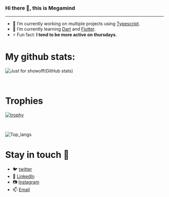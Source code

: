 ### Hi there 👋, this is Megamind

<hr>
 
- 🔭 I’m currently working on multiple projects using [Typescript](https://www.typescriptlang.org/).
- 🌱 I’m currently learning [Dart](https://dart.dev/) and [Flutter](https://flutter.dev/).
- ⚡ Fun fact: <strong>I tend to be more active on thursdays</strong>.

# My github stats:

![Just for showoff(GitHub stats)](https://github-readme-stats.vercel.app/api?username=chingaloEric&show_icons=true&theme=blueberry&count_private=true&hide_rank=false)

<br>

# Trophies
[![trophy](https://github-profile-trophy.vercel.app/?username=chingaloEric)](https://github.com/ryo-ma/github-profile-trophy)

<br>

![Top_langs](https://github-readme-stats.vercel.app/api/top-langs/?username=chingaloEric&langs_count=6&theme=blueberry)


# Stay in touch 💬

- 🐦 [twitter](https://twitter.com/ericchingalo)
- 👔 [LinkedIn](https://www.linkedin.com/in/eric-chingalo-711630185/)
- 📷 [Instagram](https://www.instagram.com/ericchingalo/)
- 📫 [Email](mailto:echingalo@gmail.com)
